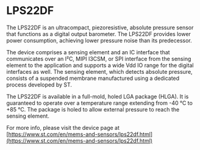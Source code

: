 # LPS22DF

The LPS22DF is an ultracompact, piezoresistive, absolute pressure sensor that
functions as a digital output barometer. The LPS22DF provides lower power
consumption, achieving lower pressure noise than its predecessor.

The device comprises a sensing element and an IC interface that communicates
over an I²C, MIPI I3CSM, or SPI interface from the sensing element to the
application and supports a wide Vdd IO range for the digital interfaces as well. The sensing
element, which detects absolute pressure, consists of a suspended membrane manufactured
using a dedicated process developed by ST.

The LPS22DF is available in a full-mold, holed LGA package (HLGA). It is
guaranteed to operate over a temperature range extending from -40 °C to +85 °C. 
The package is holed to allow external pressure to reach the sensing element.

For more info, please visit the device page at [https://www.st.com/en/mems-and-sensors/lps22df.html](https://www.st.com/en/mems-and-sensors/lps22df.html)

